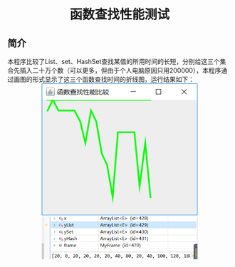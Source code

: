 <h1 align=center>函数查找性能测试</h1>
<h2>简介</h2>
本程序比较了List、set、HashSet查找某值的所用时间的长短，分别给这三个集合先插入二十万个数（可以更多，但由于个人电脑原因只用200000），本程序通过画图的形式显示了这三个函数查找时间的折线图，运行结果如下：
<div align=center><img src="https://github.com/xyygudu/ListHash/blob/master/images/AU2~2KP0%40_JW%5D3%24)%7DS77_TD.png" width=350px/></div>
<div align=center><img src="https://github.com/xyygudu/ListHash/blob/master/images/%5B%5DZ0B%7DY%60Q3ZWO3K8MLF(S%40B.png" width=350px/></div>
<div align=center><img src="" width=350px/></div>
